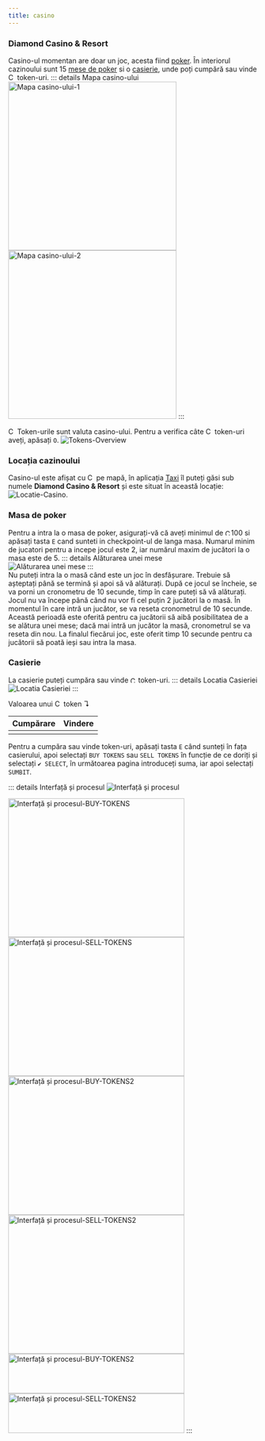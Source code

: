 ```yaml
---
title: casino
---
```


### Diamond Casino & Resort
Casino-ul momentan are doar un joc, acesta fiind [poker](../casino/poker.md).
În interiorul cazinoului sunt 15 [mese de poker](#masa-de-poker) si o [casierie](#casierie), unde poți cumpără sau vinde <Image src="https://i.imgur.com/V5PL4Jz.png" alt="Casino-Token" width="14" /> token-uri.
::: details Mapa casino-ului
<Image src="https://i.imgur.com/QOyVfwo.png" alt="Mapa casino-ului-1" width="340" heigt="140" /><Image src="https://i.imgur.com/lFAdrvf.png" alt="Mapa casino-ului-2" width="340" heigt="140" />
:::

<Image src="https://i.imgur.com/V5PL4Jz.png" alt="Casino-Token" width="14" /> Token-urile sunt valuta casino-ului.
Pentru a verifica câte <Image src="https://i.imgur.com/V5PL4Jz.png" alt="Casino-Token" width="14" /> token-uri aveți, apăsați `O`.
<Image src="https://i.imgur.com/8D95eLT.png" alt="Tokens-Overview" />




### Locația cazinoului
Casino-ul este afișat cu <Image src="https://i.imgur.com/L1ULg07.png" alt="Casino-Icon" width="14"/> pe mapă, în aplicația [Taxi](../general/phone#taxi) îl puteți găsi sub numele **Diamond Casino & Resort** și este situat în această locație:
<Image src="https://i.imgur.com/uSZIF9w.png" alt="Locatie-Casino" />.

### Masa de poker
Pentru a intra la o masa de poker, asigurați-vă că aveți minimul de <Image src="https://i.imgur.com/V5PL4Jz.png" alt="Casino-Token" width="12" />100 si apăsați tasta `E` cand sunteti in checkpoint-ul de langa masa. Numarul minim de jucatori pentru a incepe jocul este 2, iar numărul maxim de jucători la o masa este de 5.
::: details Alăturarea unei mese  
  <Image src="https://i.imgur.com/oxeiV2h.png" alt="Alăturarea unei mese" />
:::  
Nu puteți intra la o masă când este un joc în desfășurare. Trebuie să așteptați până se termină și apoi să vă alăturați. După ce jocul se încheie, se va porni un cronometru de 10 secunde, timp în care puteți să vă alăturați.
Jocul nu va începe până când nu vor fi cel puțin 2 jucători la o masă. În momentul în care intră un jucător, se va reseta cronometrul de 10 secunde. Această perioadă este oferită pentru ca jucătorii să aibă posibilitatea de a se alătura unei mese; dacă mai intră un jucător la masă, cronometrul se va reseta din nou.
La finalul fiecărui joc, este oferit timp 10 secunde pentru ca jucătorii să poată ieși sau intra la masa.


### Casierie

La casierie puteți cumpăra sau vinde <Image src="https://i.imgur.com/V5PL4Jz.png" alt="Casino-Token" width="12" /> token-uri. 
::: details Locatia Casieriei  
  <Image src="https://i.imgur.com/sPESYsp.png" alt="Locatia Casieriei" />
:::  

Valoarea unui <Image src="https://i.imgur.com/V5PL4Jz.png" alt="Casino-Token" width="14" /> token ↴

|       Cumpărare          |          Vindere           |
| :----------------------: | :------------------------: |
|  <Dinero :amount="1" />  | <Dinero :amount="0.95" />  |

Pentru a cumpăra sau vinde token-uri, apăsați tasta `E` când sunteți în fața casierului, apoi selectați `BUY TOKENS` sau `SELL TOKENS` în funcție de ce doriți și selectați `✔️ SELECT`, în următoarea pagina introduceți  suma, iar apoi selectați `SUMBIT`.

::: details Interfață și procesul
<Image src="https://i.imgur.com/VwxGh17.png" alt="Interfață și procesul">

<Image src="https://i.imgur.com/W0CwHzd.png" alt="Interfață și procesul-BUY-TOKENS" width="356" height="280" /><Image src="https://i.imgur.com/wc8MlTe.png" alt="Interfață și procesul-SELL-TOKENS" width="356" height="280" />
<Image src="https://i.imgur.com/raUeKrb.png" alt="Interfață și procesul-BUY-TOKENS2" width="356" height="280" /><Image src="https://i.imgur.com/aP63D7P.png" alt="Interfață și procesul-SELL-TOKENS2" width="356" height="280" />
<Image src="https://i.imgur.com/mUOfEAt.png" alt="Interfață și procesul-BUY-TOKENS2" width="356" height="80" /><Image src="https://i.imgur.com/dqbX2XC.png" alt="Interfață și procesul-SELL-TOKENS2" width="356" height="80" />
:::
